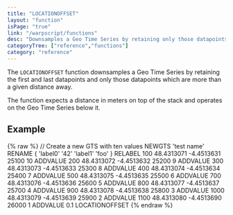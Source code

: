 ```yaml
---
title: "LOCATIONOFFSET"
layout: "function"
isPage: "true"
link: "/warpscript/functions"
desc: "Downsamples a Geo Time Series by retaining only those datapoints farther away than a threshold distance"
categoryTree: ["reference","functions"]
category: "reference"
---
```

 
The `LOCATIONOFFSET` function downsamples a Geo Time Series by retaining the first and last datapoints and only those datapoints which are more than a given distance away.

The function expects a distance in meters on top of the stack and operates on the Geo Time Series below it.

## Example ##

{% raw %}
<warp10-warpscript-widget backend="{{backend}}"  exec-endpoint="{{execEndpoint}}">// Create a new GTS with ten values 
NEWGTS 
'test name'
RENAME
{ 'label0' '42' 'label1' 'foo' }
RELABEL
100  48.4313071 -4.4513631 25100 10 ADDVALUE
200  48.4313072 -4.4513632 25200  9 ADDVALUE
300  48.4313073 -4.4513633 25300  8 ADDVALUE
400  48.4313074 -4.4513634 25400  7 ADDVALUE
500  48.4313075 -4.4513635 25500  6 ADDVALUE
700  48.4313076 -4.4513636 25600  5 ADDVALUE
800  48.4313077 -4.4513637 25700  4 ADDVALUE
900  48.4313078 -4.4513638 25800  3 ADDVALUE
1000 48.4313079 -4.4513639 25900  2 ADDVALUE
1100 48.4313080 -4.4513690 26000  1 ADDVALUE
0.1
LOCATIONOFFSET
</warp10-warpscript-widget>
{% endraw %}
